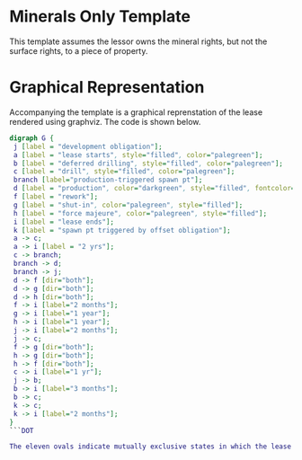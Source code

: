 Minerals Only Template
===============
This template assumes the lessor owns the mineral rights, but not the surface rights, to a piece of property.

Graphical Representation
===========
Accompanying the template is a graphical reprenstation of the lease rendered using graphviz.  The code is shown below. 

```DOT
digraph G {
 j [label = "development obligation"];
 a [label = "lease starts", style="filled", color="palegreen"];
 b [label = "deferred drilling", style="filled", color="palegreen"];
 c [label = "drill", style="filled", color="palegreen"];
 branch [label="production-triggered spawn pt"];
 d [label = "production", color="darkgreen", style="filled", fontcolor="white"];
 f [label = "rework"];
 g [label = "shut-in", color="palegreen", style="filled"];
 h [label = "force majeure", color="palegreen", style="filled"];
 i [label = "lease ends"];
 k [label = "spawn pt triggered by offset obligation"];
 a -> c;
 a -> i [label = "2 yrs"];
 c -> branch;
 branch -> d;
 branch -> j;
 d -> f [dir="both"];
 d -> g [dir="both"];
 d -> h [dir="both"];
 f -> i [label="2 months"];
 g -> i [label="1 year"];
 h -> i [label="1 year"];
 j -> i [label="2 months"];
 j -> c;
 f -> g [dir="both"];
 h -> g [dir="both"];
 h -> f [dir="both"];
 c -> i [label="1 yr"];
 j -> b;
 b -> i [label="3 months"];
 b -> c;
 k -> c;
 k -> i [label="2 months"]; 
}
```DOT

The eleven ovals indicate mutually ­exclusive states in which the lease can exist.  Arrows define 17 possible transitions, 5 of which are bidirectional.  The time intervals annotating the arrows indicate the maximum contiguous block of time the lease is allowed to remain in the indicated state before it automatically transitions to termination by default. The colors of the ovals indicate income to the lessor: white indicates no income, light green means rental income and dark green means production royalties. 
